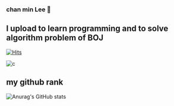 ### chan min Lee 👋
## I upload to learn programming and to solve algorithm problem of BOJ

[![Hits](https://hits.seeyoufarm.com/api/count/incr/badge.svg?url=https%3A%2F%2Fgithub.com%2FChanMinLee2%2F&count_bg=%237AD534&title_bg=%23ED7D7D&icon=&icon_color=%23F0EEEE&title=hits&edge_flat=false)](https://hits.seeyoufarm.com)

![c](https://img.shields.io/badge/c-A8B9CC.svg?&style=for-the-badge&logo=c&logoColor=blue)

## my github rank 

![Anurag's GitHub stats](https://github-readme-stats.vercel.app/api?username=chanminLee&show_icons=true&theme=tokyonight)

